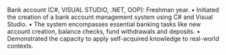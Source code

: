 Bank account (C#, VISUAL STUDIO, .NET, OOP): Freshman year.
• Initiated the creation of a bank account management system using C# and Visual Studio.
• The system encompasses essential banking tasks like new account creation, balance checks, fund withdrawals and deposits.
• Demonstrated the capacity to apply self-acquired knowledge to real-world contexts.
